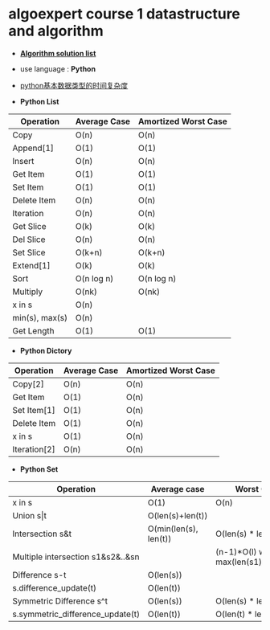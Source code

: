 # algoexpert course 1 datastructure and algorithm
- [**Algorithm solution list**](algoList.md)
- use language : **Python**
- [python基本数据类型的时间复杂度](https://www.jianshu.com/p/a8fa3d31aa40)

- **Python List**

|Operation|	Average Case|	Amortized Worst Case|
|--|--|--|
Copy|	O(n)|	O(n)|
Append[1]|	O(1)|	O(1)|
Insert|	O(n)|	O(n)|
Get Item|	O(1)|	O(1)|
Set Item|	O(1)|	O(1)|
Delete Item|	O(n)|	O(n)|
Iteration|	O(n)|	O(n)|
Get Slice|	O(k)|	O(k)|
Del Slice|	O(n)|	O(n)|
Set Slice|	O(k+n)|	O(k+n)|
Extend[1]|	O(k)|	O(k)|
Sort|	O(n log n)|	O(n log n)|
Multiply|	O(nk)|	O(nk)|
x in s|	O(n)	|
min(s), max(s)|	O(n)|	
Get Length|	O(1)|	O(1)|


- **Python Dictory**

Operation|	Average Case|	Amortized Worst Case|
|--|--|--|
Copy[2]|	O(n)|	O(n)|
Get Item|	O(1)|	O(n)|
Set Item[1]|	O(1)|	O(n)|
Delete Item|	O(1)|	O(n)|
x in s|	O(1)|	O(n)|
Iteration[2]|	O(n)|	O(n)|

- **Python Set**

Operation|	Average case|	Worst Case|
|--|--|--|
x in s|	O(1)|	O(n)|
Union s\|t|	O(len(s)+len(t))	|
Intersection s\&t|	O(min(len(s), len(t))|	O(len(s) * len(t))|
Multiple intersection s1&s2&..&sn	| |	(n-1)*O(l) where l is max(len(s1),..,len(sn))|
Difference s-t|	O(len(s))	|
s.difference_update(t)|	O(len(t))	|
Symmetric Difference s^t|	O(len(s))	|O(len(s) * len(t))|
s.symmetric_difference_update(t)|	O(len(t))|	O(len(t) * len(s))

